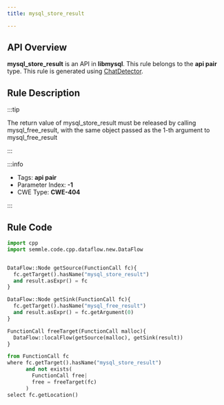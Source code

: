 ```yaml
---
title: mysql_store_result

---
```



## API Overview
**mysql_store_result** is an API in **libmysql**. This rule belongs to the **api pair** type. This rule is generated using [ChatDetector](../../tools/ChatDetector).
## Rule Description

:::tip

The return value of mysql_store_result must be released by calling mysql_free_result, with the same object passed as the 1-th argument to mysql_free_result

:::

:::info

- Tags: **api pair**
- Parameter Index: **-1**
- CWE Type: **CWE-404**

:::

## Rule Code
```python
import cpp
import semmle.code.cpp.dataflow.new.DataFlow


DataFlow::Node getSource(FunctionCall fc){
  fc.getTarget().hasName("mysql_store_result")
  and result.asExpr() = fc
}

DataFlow::Node getSink(FunctionCall fc){
  fc.getTarget().hasName("mysql_free_result")
  and result.asExpr() = fc.getArgument(0)
}

FunctionCall freeTarget(FunctionCall malloc){
  DataFlow::localFlow(getSource(malloc), getSink(result))
}

from FunctionCall fc
where fc.getTarget().hasName("mysql_store_result")
      and not exists(
        FunctionCall free| 
        free = freeTarget(fc)
      )
select fc.getLocation()

```